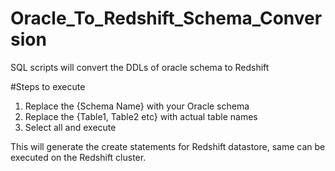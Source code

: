 # Oracle_To_Redshift_Schema_Conversion
SQL scripts will convert the DDLs of oracle schema to Redshift

#Steps to execute
1. Replace the {Schema Name} with your Oracle schema
2. Replace the {Table1, Table2 etc} with actual table names
3. Select all and execute

This will generate the create statements for Redshift datastore, same can be executed on the Redshift cluster.

